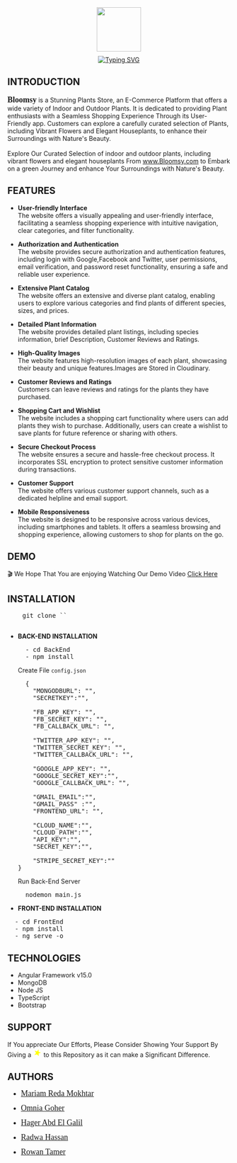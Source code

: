 <!DOCTYPE html>
<html>
 <head>
  <link rel="preconnect" href="https://fonts.googleapis.com">
  <link rel="preconnect" href="https://fonts.gstatic.com" crossorigin>
  <link href="https://fonts.googleapis.com/css2?family=Dancing+Script:wght@700&display=swap" rel="stylesheet">
 </head>
 <body>
<div style="display: flex; align-items: center; justify-content: center; flex-direction: column; gap: 10px; margin-bottom: 10px">
  <img src="./FrontEnd/src/assets/images/animate.gif" width="100px" />
  <a href="https://git.io/typing-svg"><img src="https://readme-typing-svg.demolab.com?font=Dancing+Script&weight=700&size=30&pause=1000&color=749D77&center=true&vCenter=true&width=435&lines=Bloomsy+;A+Stunning+Plants+Store" alt="Typing SVG" /></a>
</div>


## <b> INTRODUCTION </b>

<span style="font-family: 'Dancing Script', cursive; font-weight: 700; font-size: 18px;">Bloomsy</span>
is a Stunning Plants Store, an E-Commerce Platform that offers a wide variety of Indoor and Outdoor Plants. It is dedicated to providing Plant enthusiasts with a Seamless Shopping Experience Through its User-Friendly app. Customers can explore a carefully curated selection of Plants, including Vibrant Flowers and Elegant Houseplants, to enhance their Surroundings with Nature's Beauty. </br></br>
Explore Our Curated Selection of indoor and outdoor plants, including vibrant flowers and elegant houseplants
From <a href="https://bloomsy-168d4.web.app/" style="text-decoration: none; color: #749d77; font-family: 'Dancing Script', cursive; font-size: 16px;">www.Bloomsy.com</a>
 to Embark on a green Journey and enhance Your Surroundings with Nature's Beauty.

## <b> FEATURES </b>

- <b>User-friendly Interface</b><br>
  The website offers a visually appealing and user-friendly interface, facilitating a seamless shopping experience with intuitive navigation, clear categories, and filter functionality.

- <b>Authorization and Authentication</b><br>
  The website provides secure authorization and authentication features, including login with Google,Facebook and Twitter, user permissions, email verification, and password reset functionality, ensuring a safe and reliable user experience.

- <b>Extensive Plant Catalog</b><br>
  The website offers an extensive and diverse plant catalog, enabling users to explore various categories and find plants of different species, sizes, and prices.

- <b>Detailed Plant Information</b><br>
  The website provides detailed plant listings, including species information, brief Description, Customer Reviews and Ratings.

- <b>High-Quality Images</b><br>
  The website features high-resolution images of each plant, showcasing their beauty and unique features.Images are Stored in Cloudinary.

- <b>Customer Reviews and Ratings</b><br>
  Customers can leave reviews and ratings for the plants they have purchased.

- <b>Shopping Cart and Wishlist</b><br>
  The website includes a shopping cart functionality where users can add plants they wish to purchase. Additionally, users can create a wishlist to save plants for future reference or sharing with others.

- <b>Secure Checkout Process</b><br>
  The website ensures a secure and hassle-free checkout process. It incorporates SSL encryption to protect sensitive customer information during transactions.

- <b>Customer Support</b><br>
  The website offers various customer support channels, such as a dedicated helpline and email support.

- <b>Mobile Responsiveness</b><br>
  The website is designed to be responsive across various devices, including smartphones and tablets. It offers a seamless browsing and shopping experience, allowing customers to shop for plants on the go.

## <b> DEMO </b>

🎬
We Hope That You are enjoying Watching Our Demo Video
[Click Here]()

## <b> INSTALLATION </b>

  <pre>
    git clone ``
  </pre>

- <b> BACK-END INSTALLATION </b>
  <pre>
    - cd BackEnd
    - npm install
  </pre>

  Create File `config.json`
  <pre>
    {
      "MONGODBURL": "",
      "SECRETKEY":"",
  
      "FB_APP_KEY": "",
      "FB_SECRET_KEY": "",
      "FB_CALLBACK_URL": "",
  
      "TWITTER_APP_KEY": "",
      "TWITTER_SECRET_KEY": "",
      "TWITTER_CALLBACK_URL": "",
  
      "GOOGLE_APP_KEY": "",
      "GOOGLE_SECRET_KEY":"",
      "GOOGLE_CALLBACK_URL": "",
  
      "GMAIL_EMAIL":"",
      "GMAIL_PASS" :"",
      "FRONTEND_URL": "",
  
      "CLOUD_NAME":"",
      "CLOUD_PATH":"",
      "API_KEY":"",
      "SECRET_KEY":"",
  
      "STRIPE_SECRET_KEY":""
  }
  </pre>
  Run Back-End Server
  <pre>
    nodemon main.js
  </pre>

- <b> FRONT-END INSTALLATION </b>
<pre>
  - cd FrontEnd
  - npm install
  - ng serve -o
</pre>

## <b> TECHNOLOGIES </b>

- Angular Framework v15.0
- MongoDB
- Node JS
- TypeScript
- Bootstrap

## <b> SUPPORT </b>

If You appreciate Our Efforts, Please Consider Showing Your Support By Giving a
<svg xmlns="http://www.w3.org/2000/svg" viewBox="0 0 24 24" width="20px" height="20px" style="align-items:center">
<path fill="yellow" d="M12 2.6l2.116 6.485h6.837l-5.522 4.013 2.597 6.313L12 17.199l-6.028 3.198 2.597-6.313L3.047 9.085h6.837L12 2.6z">
<animateTransform attributeName="transform" attributeType="XML" type="rotate" from="0 12 12" to="360 12 12" dur="1s" repeatCount="indefinite"/>
</path>
</svg> to this Repository as it can make a Significant Difference.

## <b> AUTHORS </b>

  <div style="font-family: 'Dancing Script', cursive; font-size: 18px; line-height: 15px; margin-top: 10px">


- [Mariam Reda Mokhtar](https://github.com/Mariam-Mokhtar)
- [Omnia Goher](https://github.com/Omnia-Goher)
- [Hager Abd El Galil](https://github.com/Hager-Abd-El-Galil)
- [Radwa Hassan](https://github.com/RadwaHassan99)
- [Rowan Tamer](https://github.com/rowantamer)

  </div>
</body>
</html>
